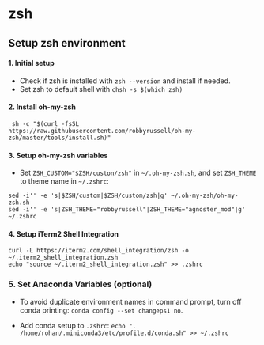 # zsh

## Setup zsh environment
#### 1. Initial setup
* Check if zsh is installed with `zsh --version` and install if needed.
* Set zsh to default shell with `chsh -s $(which zsh)`

#### 2. Install oh-my-zsh
```
 sh -c "$(curl -fsSL https://raw.githubusercontent.com/robbyrussell/oh-my-zsh/master/tools/install.sh)"
 ```

#### 3. Setup oh-my-zsh variables
* Set `ZSH_CUSTOM="$ZSH/custon/zsh"` in `~/.oh-my-zsh.sh`, and set `ZSH_THEME` to theme name in `~/.zshrc`:
```
sed -i'' -e 's|$ZSH/custom|$ZSH/custom/zsh|g' ~/.oh-my-zsh/oh-my-zsh.sh
sed -i'' -e 's|ZSH_THEME="robbyrussell"|ZSH_THEME="agnoster_mod"|g' ~/.zshrc
```

#### 4. Setup iTerm2 Shell Integration
```
curl -L https://iterm2.com/shell_integration/zsh -o ~/.iterm2_shell_integration.zsh
echo "source ~/.iterm2_shell_integration.zsh" >> .zshrc
```

### 5. Set Anaconda Variables (optional)
* To avoid duplicate environment names in command prompt, turn off conda printing:
`conda config --set changeps1 no`.

* Add conda setup to `.zshrc`:
`echo ". /home/rohan/.miniconda3/etc/profile.d/conda.sh" >> ~/.zshrc`